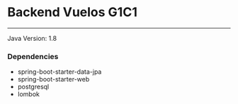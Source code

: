 # Backend Vuelos G1C1

---
Java Version: 1.8

### Dependencies
- spring-boot-starter-data-jpa
- spring-boot-starter-web
- postgresql
- lombok
